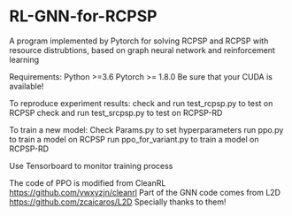 # RL-GNN-for-RCPSP
A program implemented by Pytorch for solving RCPSP and RCPSP with resource distrubtions, based on graph neural network and reinforcement learning

Requirements:
Python >=3.6
Pytorch >= 1.8.0
Be sure that your CUDA is available!

To reproduce experiment results: 
check and run test_rcpsp.py to test on RCPSP
check and run test_srcpsp.py to test on RCPSP-RD

To train a new model:
Check Params.py to set hyperparameters
run ppo.py to train a model on RCPSP
run ppo_for_variant.py to train a model on RCPSP-RD

Use Tensorboard to monitor training process

The code of PPO is modified from CleanRL https://github.com/vwxyzjn/cleanrl
Part of the GNN code comes from L2D https://github.com/zcaicaros/L2D
Specially thanks to them!
